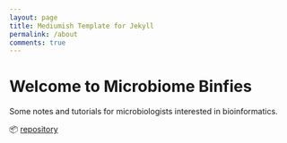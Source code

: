 ```yaml
---
layout: page
title: Mediumish Template for Jekyll
permalink: /about
comments: true
---
```


# Welcome to Microbiome Binfies

Some notes and tutorials for microbiologists interested in bioinformatics.

:package: [repository](https://github.com/telatin/microbiome-bioinformatics)
